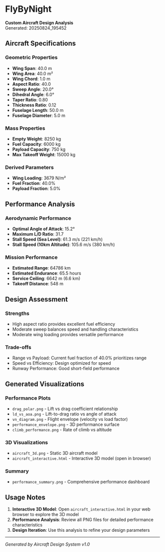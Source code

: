 # FlyByNight

**Custom Aircraft Design Analysis**  
Generated: 20250824_195452

## Aircraft Specifications

### Geometric Properties
- **Wing Span**: 40.0 m
- **Wing Area**: 40.0 m²
- **Wing Chord**: 1.0 m
- **Aspect Ratio**: 40.0
- **Sweep Angle**: 20.0°
- **Dihedral Angle**: 6.0°
- **Taper Ratio**: 0.80
- **Thickness Ratio**: 0.12
- **Fuselage Length**: 50.0 m
- **Fuselage Diameter**: 5.0 m

### Mass Properties
- **Empty Weight**: 8250 kg
- **Fuel Capacity**: 6000 kg
- **Payload Capacity**: 750 kg
- **Max Takeoff Weight**: 15000 kg

### Derived Parameters
- **Wing Loading**: 3679 N/m²
- **Fuel Fraction**: 40.0%
- **Payload Fraction**: 5.0%

## Performance Analysis

### Aerodynamic Performance
- **Optimal Angle of Attack**: 15.2°
- **Maximum L/D Ratio**: 31.7
- **Stall Speed (Sea Level)**: 61.3 m/s (221 km/h)
- **Stall Speed (10km Altitude)**: 105.6 m/s (380 km/h)

### Mission Performance
- **Estimated Range**: 64786 km
- **Estimated Endurance**: 65.5 hours
- **Service Ceiling**: 6642 m (6.6 km)
- **Takeoff Distance**: 548 m

## Design Assessment

### Strengths
- High aspect ratio provides excellent fuel efficiency
- Moderate sweep balances speed and handling characteristics
- Moderate wing loading provides versatile performance

### Trade-offs
- Range vs Payload: Current fuel fraction of 40.0% prioritizes range
- Speed vs Efficiency: Design optimized for speed
- Runway Performance: Good short-field performance

## Generated Visualizations

### Performance Plots
- `drag_polar.png` - Lift vs drag coefficient relationship
- `ld_vs_aoa.png` - Lift-to-drag ratio vs angle of attack
- `vn_diagram.png` - Flight envelope (velocity vs load factor)
- `performance_envelope.png` - 3D performance surface
- `climb_performance.png` - Rate of climb vs altitude

### 3D Visualizations
- `aircraft_3d.png` - Static 3D aircraft model
- `aircraft_interactive.html` - Interactive 3D model (open in browser)

### Summary
- `performance_summary.png` - Comprehensive performance dashboard

## Usage Notes

1. **Interactive 3D Model**: Open `aircraft_interactive.html` in your web browser to explore the 3D model
2. **Performance Analysis**: Review all PNG files for detailed performance characteristics
3. **Design Iteration**: Use this analysis to refine your design parameters

---
*Generated by Aircraft Design System v1.0*
